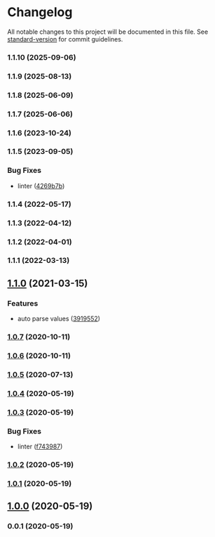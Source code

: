 # Changelog

All notable changes to this project will be documented in this file. See [standard-version](https://github.com/conventional-changelog/standard-version) for commit guidelines.

### 1.1.10 (2025-09-06)

### 1.1.9 (2025-08-13)

### 1.1.8 (2025-06-09)

### 1.1.7 (2025-06-06)

### 1.1.6 (2023-10-24)

### 1.1.5 (2023-09-05)


### Bug Fixes

* linter ([4269b7b](https://github.com/Kikobeats/miconfig/commit/4269b7bd2a8492011eb2e5368dfaeff780c4177c))

### 1.1.4 (2022-05-17)

### 1.1.3 (2022-04-12)

### 1.1.2 (2022-04-01)

### 1.1.1 (2022-03-13)

## [1.1.0](https://github.com/Kikobeats/miconfig/compare/v1.0.7...v1.1.0) (2021-03-15)


### Features

* auto parse values ([3919552](https://github.com/Kikobeats/miconfig/commit/3919552bcfbf1f1791a54f22d6bbc50044d6811a))

### [1.0.7](https://github.com/Kikobeats/miconfig/compare/v1.0.6...v1.0.7) (2020-10-11)

### [1.0.6](https://github.com/Kikobeats/miconfig/compare/v1.0.5...v1.0.6) (2020-10-11)

### [1.0.5](https://github.com/Kikobeats/miconfig/compare/v1.0.4...v1.0.5) (2020-07-13)

### [1.0.4](https://github.com/Kikobeats/miconfig/compare/v1.0.3...v1.0.4) (2020-05-19)

### [1.0.3](https://github.com/Kikobeats/miconfig/compare/v1.0.2...v1.0.3) (2020-05-19)


### Bug Fixes

* linter ([f743987](https://github.com/Kikobeats/miconfig/commit/f7439874bea5f8da3f4c5935e77f6b6db7bca9a6))

### [1.0.2](https://github.com/Kikobeats/miconfig/compare/v1.0.1...v1.0.2) (2020-05-19)

### [1.0.1](https://github.com/Kikobeats/miconfig/compare/v1.0.0...v1.0.1) (2020-05-19)

## [1.0.0](https://github.com/Kikobeats/miconfig/compare/v0.0.1...v1.0.0) (2020-05-19)

### 0.0.1 (2020-05-19)

